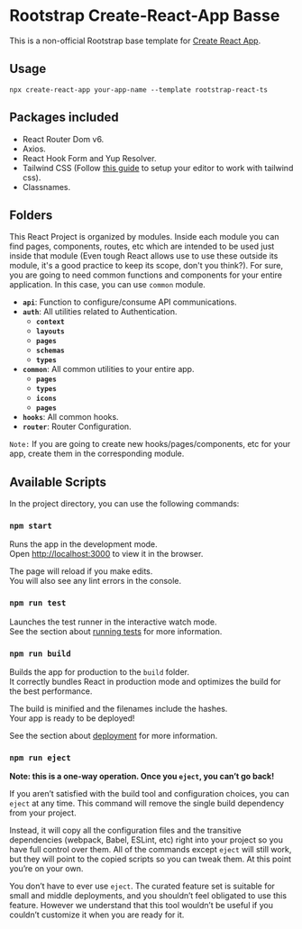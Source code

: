 # Rootstrap Create-React-App Basse

This is a non-official Rootstrap base template for [Create React App](https://github.com/facebook/create-react-app).

## Usage

```
npx create-react-app your-app-name --template rootstrap-react-ts
```

## Packages included

- React Router Dom v6.
- Axios.
- React Hook Form and Yup Resolver.
- Tailwind CSS (Follow [this guide](https://tailwindcss.com/docs/editor-setup) to setup your editor to work with tailwind css).
- Classnames.

## Folders

This React Project is organized by modules. Inside each module you can find pages, components, routes, etc which are intended to be used just inside that module (Even tough React allows use to use these outside its module, it's a good practice to keep its scope, don't you think?).
For sure, you are going to need common functions and components for your entire application. In this case, you can use `common` module.

- **`api`**: Function to configure/consume API communications.
- **`auth`**: All utilities related to Authentication.
  - **`context`**
  - **`layouts`**
  - **`pages`**
  - **`schemas`**
  - **`types`**
- **`common`**: All common utilities to your entire app.
  - **`pages`**
  - **`types`**
  - **`icons`**
  - **`pages`**
- **`hooks`**: All common hooks.
- **`router`**: Router Configuration.

`Note:` If you are going to create new hooks/pages/components, etc for your app, create them in the corresponding module.

## Available Scripts

In the project directory, you can use the following commands:

### `npm start`

Runs the app in the development mode.\
Open [http://localhost:3000](http://localhost:3000) to view it in the browser.

The page will reload if you make edits.\
You will also see any lint errors in the console.

### `npm run test`

Launches the test runner in the interactive watch mode.\
See the section about [running tests](https://facebook.github.io/create-react-app/docs/running-tests) for more information.

### `npm run build`

Builds the app for production to the `build` folder.\
It correctly bundles React in production mode and optimizes the build for the best performance.

The build is minified and the filenames include the hashes.\
Your app is ready to be deployed!

See the section about [deployment](https://facebook.github.io/create-react-app/docs/deployment) for more information.

### `npm run eject`

**Note: this is a one-way operation. Once you `eject`, you can’t go back!**

If you aren’t satisfied with the build tool and configuration choices, you can `eject` at any time. This command will remove the single build dependency from your project.

Instead, it will copy all the configuration files and the transitive dependencies (webpack, Babel, ESLint, etc) right into your project so you have full control over them. All of the commands except `eject` will still work, but they will point to the copied scripts so you can tweak them. At this point you’re on your own.

You don’t have to ever use `eject`. The curated feature set is suitable for small and middle deployments, and you shouldn’t feel obligated to use this feature. However we understand that this tool wouldn’t be useful if you couldn’t customize it when you are ready for it.

